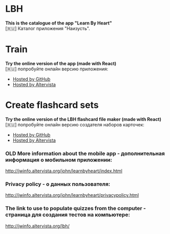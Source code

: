 # LBH
**This is the catalogue of the app "Learn By Heart"**  
[:ru:] Каталог приложения "Наизусть".

# Train

**Try the online version of the app (made with React)**  
[:ru:] попробуйте онлайн версию приложения:

* [Hosted by GitHub](https://jwidht.github.io/LBH-Catalogue/code/lbh-web/build/)
* [Hosted by Altervista](http://jwinfo.altervista.org/lbh-react-quiz/)

# Create flashcard sets

**Try the online version of the LBH flashcard file maker (made with React)**  
[:ru:] попробуйте онлайн версию создателя наборов карточек:

* [Hosted by GitHub](https://jwidht.github.io/LBH-Catalogue/code/lbh-populator-react/build/)
* [Hosted by Altervista](http://jwinfo.altervista.org/lbh-react/)

### **OLD** More information about the mobile app - дополнительная информация о мобильном приложении:

http://jwinfo.altervista.org/john/learnbyheart/index.html

### Privacy policy - о данных пользователя:

http://jwinfo.altervista.org/john/learnbyheart/privacypolicy.html

### The link to use to populate quizzes from the computer - страница для создания тестов на компьютере:

http://jwinfo.altervista.org/lbh/

